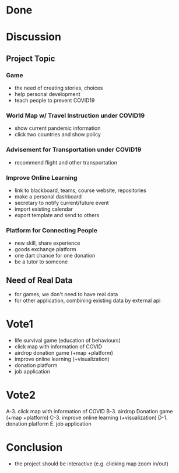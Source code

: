 # Done

# Discussion
## Project Topic
### Game
- the need of creating stories, choices
- help personal development
- teach people to prevent COVID19
### World Map w/ Travel Instruction under COVID19
- show current pandemic information
- click two countries and show policy
### Advisement for Transportation under COVID19
- recommend flight and other transportation
### Improve Online Learning
- link to blackboard, teams, course website, repositories
- make a personal dashboard 
- secretary to notify current/future event
- import existing calendar
- export template and send to others
### Platform for Connecting People
- new skill, share experience
- goods exchange platform 
- one dart chance for one donation
- be a tutor to someone

## Need of Real Data
- for games, we don't need to have real data
- for other application, combining existing data by external api

# Vote1
- life survival game (education of behaviours)
- click map with information of COVID
- airdrop donation game (+map +platform)
- improve online learning (+visualization)
- donation platform
- job application

# Vote2
A-3. click map with information of COVID
B-3. airdrop Donation game (+map +platform)
C-3. improve online learning (+visualization)
D-1. donation platform
E. job application


# Conclusion
- the project should be interactive (e.g. clicking map zoom in/out)

